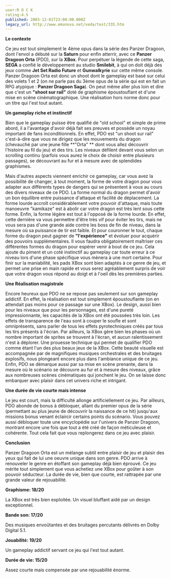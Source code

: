 ```yaml
---
user:R O C K
rating:4.5
published: 2003-12-01T23:00:00.000Z
legacy_url: http://www.emunova.net/veda/test/335.htm
---
```

**Le contexte**  

  

Ce jeu est tout simplement le 4ème opus dans la série des Panzer Dragoon, dont l'envol a débuté sur la **Saturn** pour enfin atterrir, avec ce **Panzer Dragoon Orta** (PDO), sur la **XBox**. Pour perpétuer la légende de cette saga, **SEGA** a confié le développement au studio **Smilebit**, à qui on doit déjà des jeux comme **Jet Set Radio Future** et **Gunwalkyrie** sur cette même console. Panzer Dragoon Orta est donc un shoot dont le gameplay est basé sur celui des volets 1 et 2 (on ne parle pas du 3ème opus de la série qui est en fait un RPG atypique : **Panzer Dragoon Saga**). On peut même aller plus loin et dire que c'est un **"shoot sur rail"** doté de graphisme époustouflant et d'une mise en scène cinématographique. Une réalisation hors norme donc pour un titre qui l'est tout autant.   

  

**Un gameplay riche et instinctif**  

  

Bien que le gameplay puisse être qualifié de "old school" et simple de prime abord, il a l'avantage d'avoir déjà fait ses preuves et possède un noyau important de fans inconditionnels. En effet, PDO est "un shoot sur rail" c'est-à-dire que vous ne dirigez que les mouvements du dragon (chevauché par une jeune fille **"Orta" ** dont vous allez découvrir l'histoire au fil du jeu) et des tirs. Les niveaux défilent devant vous selon un scrolling continu (parfois vous aurez le choix de choisir entre plusieurs passages), se découvrant au fur et à mesure avec de splendides graphismes.   

  

Mais d'autres aspects viennent enrichir ce gameplay, car vous avez la possibilité de changer, à tout moment, la forme de votre dragon pour vous adapter aux différents types de dangers qui se présentent à vous au cours des divers niveaux de ce PDO. La forme normal du dragon permet d'avoir un bon équilibre entre puissance d'attaque et facilité de déplacement. La forme lourde accroît considérablement votre pouvoir d'attaque, mais toute manoeuvre "kamikaze" est à abolir car votre dragon est très lent sous cette forme. Enfin, la forme légère est tout à l'opposé de la forme lourde. En effet, cette dernière va vous permettre d'être très vif pour éviter les tirs, mais ne vous sera pas d'une grande aide contre les boss de fin de niveau, dans la mesure où sa puissance de tir est faible. Et pour couronner le tout, chaque forme du dragon peut gagner de **"l'expérience"** et évoluer pour acquérir des pouvoirs supplémentaires. Il vous faudra obligatoirement maîtriser ces différentes formes du dragon pour espérer venir à bout de ce jeu. Cela ajoute du piment et un coté instinctif au gameplay car toute erreur à ce niveau lors d'une phase spécifique vous mènera à une mort certaine. Pour finir sur la maniabilité, les pads XBox sont bien adaptés à ce genre de jeu, et permet une prise en main rapide et vous serez agréablement surpris de voir que votre dragon vous répond au doigt et à l'oeil dès les premières parties.  

  

**Une Réalisation magistrale**  

  

Encore heureux que PDO ne se repose pas seulement sur son gameplay addictif. En effet, la réalisation est tout simplement époustouflante (on en attendait pas moins pour ce passage sur une XBox). Le design, aussi bien pour les niveaux que pour les personnages, est d'une pureté impressionnante, les capacités de la XBox ont été poussées très loin. Les effets de transparence de l'eau sont à couper le soufle et sont omniprésents, sans parler de tous les effets pyrotechniques créés par tous les tirs présents à l'écran. Par ailleurs, la XBox gère bien les phases où un nombre important de sprites se trouvent à l'écran, et aucun ralentissement n'est à déplorer. Une prouesse technique qui permet de qualifier PDO comme étant l'un des plus beaux jeux de la XBox. Cette beauté visuelle est accompagnée par de magnifiques musiques orchestrales et des bruitages explosifs, nous plongeant encore plus dans l'ambiance unique de ce jeu. Enfin, PDO se démarque aussi par sa mise en scène prenante, dans la mesure où le scénario se découvre au fur et à mesure des niveaux, grâce aux nombreuses scènes cinématiques qui jonchent le jeu. On se laisse donc embarquer avec plaisir dans cet univers riche et intrigant.  

  

**Une durée de vie courte mais intense**  

  

Le jeu est court, mais la difficulté allonge artificiellement ce jeu. Par ailleurs, PDO abonde de bonus à débloquer, allant du premier opus de la série (permettant au plus jeune de découvrir la naissance de ce hit) jusqu'aux missions bonus venant éclaircir certains points du scénario. Vous pouvez aussi débloquer toute une encyclopédie sur l'univers de Panzer Dragoon, montrant encore une fois que tout a été créé de façon méticuleuse et cohérente. Tout cela fait que vous replongerez dans ce jeu avec plaisir.  

  

**Conclusion**  

  

Panzer Dragoon Orta est un mélange subtil entre plaisir de jeu et plaisir des yeux qui fait de lui une oeuvre unique dans son genre. PDO arrive à renouveler le genre en étoffant son gameplay déjà bien éprouvé. Ce jeu mérite tout simplement que vous achetiez une XBox pour goûter à son pouvoir séducteur. La durée de vie, bien que courte, est rattrapée par une grande valeur de rejouabilité.  

  

**Graphisme: 18/20**  

  

La XBox est très bien exploitée. Un visuel bluffant aidé par un design exceptionnel.  

  

**Bande son: 17/20**  

  

Des musiques envoûtantes et des bruitages percutants délivrés en Dolby Digital 5.1\.  

  

**Jouabilité: 19/20**  

  

Un gameplay addictif servant ce jeu qui l'est tout autant.  

  

**Durée de vie: 15/20**  

  

Assez courte mais compensée par une rejouabilité énorme.